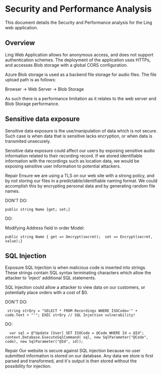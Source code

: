 # Security and Performance Analysis

This document details the Security and Performance analysis for the Ling web application.

## Overview

Ling Web Application allows for anonymous access, and does not support authentication schemes. The deployment of the application uses HTTPs, and accesses Blob storage with a global CORS configuration.

Azure Blob storage is used as a backend file storage for audio files. The file upload path is as follows:

Browser -> Web Server -> Blob Storage

As such there is a performance limitation as it relates to the web server and Blob Storage performance.

## Sensitive data exposure
Sensitive data exposure is the use/manipulation of data which is not secure. Such case is when data that is sensitive lacks encryption, or when data is transmited unsecurely.

Sensitive data exposure could affect our users by exposing sensitive audio information related to their recording record. If we stored identifiable information with the recordings such as location data, we would be exposing sensitive user information to potential attackers.

Repair
Ensure we are using a TLS on our web site with a strong policy, and by not storing our files in a predictable/identifiable naming format. We could accomplish this by encrypting personal data and by generating random file names.

DON'T DO:

	public string Name {get; set;}


DO:

Modifying Address field in order Model:

`public string Name { get => Decrypt(secret);  set => Encrypt(secret, value);}`


## SQL Injection
Exposure
SQL Injection is when malicious code is inserted into strings. These strings contain SQL syntax terminating characters which allow the attacker to 'inject' additional SQL statements.

SQL Injection could allow a attacker to view data on our customers, or potentially place orders with a cost of $0.

DON'T DO:

`  string strQry = "SELECT * FROM Recordings WHERE ISOCode='" + code.Text + "'";
   EXEC strQry // SQL Injection vulnerability!
`

DO:

`  var sql = @"Update [User] SET ISOCode = @Code WHERE Id = @Id";
   context.Database.ExecuteSqlCommand(
      sql,
      new SqlParameter("@Code", code),
      new SqlParameter("@Id", id));`

Repair
Our website is secure against SQL injection because no user submitted information is stored on our database. Any data we store is first parsed and transformed, and it's output is then stored without the possibility for injection. 
